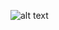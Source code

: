 ![alt text](https://github.com/i32-Sudo/cracked_stuff/assets/101047931/5d8e6f18-93f2-437c-a8ef-a2a2d7006246)
